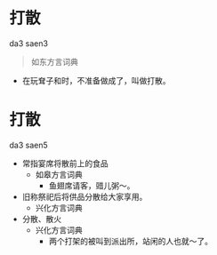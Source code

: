 # 打散
da3 saen3
> 如东方言词典
- 在玩耷子和时，不准备做成了，叫做打散。

# 打散
da3 saen5
+ 常指宴席将散前上的食品
  * 如皋方言词典
    - 鱼翅席请客，䜺儿粥～。
+ 旧称祭祀后将供品分散给大家享用。
  * 兴化方言词典
+ 分散、散火
  * 兴化方言词典
    - 两个打架的被叫到派出所，站闲的人也就～了。
